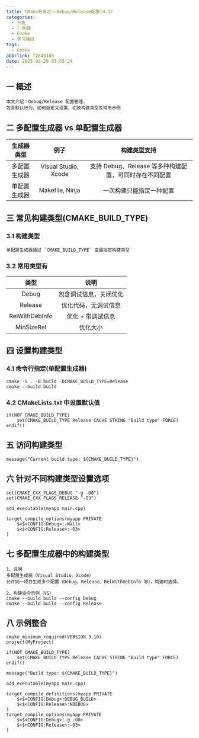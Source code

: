 ```yaml
---
title: CMake开发之——Debug/Release配置(4.1)
categories:
  - 开发
  - T-构建
  - Cmake
  - 学习路线
tags:
  - Cmake
abbrlink: f2845185
date: 2025-08-29 07:55:24
---
```

## 一 概述

```
本文介绍：Debug/Release 配置管理，
包含默认行为、如何自定义设置、切换构建类型及常用示例
```

<!--more-->

## 二 多配置生成器 vs 单配置生成器

|  生成器类型  |         例子         |                      构建类型支持                      |
| :----------: | :------------------: | :----------------------------------------------------: |
| 多配置生成器 | Visual Studio, Xcode | 支持 Debug、Release 等多种构建配置，可同时存在不同配置 |
| 单配置生成器 |   Makefile, Ninja    |                一次构建只能指定一种配置                |

## 三 常见构建类型(CMAKE_BUILD_TYPE)

### 3.1 构建类型

```
单配置生成器通过 `CMAKE_BUILD_TYPE` 变量指定构建类型
```

### 3.2 常用类型有

|      类型      |          说明          |
| :------------: | :--------------------: |
|     Debug      | 包含调试信息，关闭优化 |
|    Release     |  优化代码，无调试信息  |
| RelWithDebInfo |   优化 + 带调试信息    |
|   MinSizeRel   |        优化大小        |

## 四 设置构建类型

### 4.1 命令行指定(单配置生成器)

```
cmake -S . -B build -DCMAKE_BUILD_TYPE=Release
cmake --build build
```

### 4.2 CMakeLists.txt 中设置默认值

```
if(NOT CMAKE_BUILD_TYPE)
    set(CMAKE_BUILD_TYPE Release CACHE STRING "Build type" FORCE)
endif()
```

## 五 访问构建类型

```
message("Current build type: ${CMAKE_BUILD_TYPE}")
```

## 六 针对不同构建类型设置选项

```
set(CMAKE_CXX_FLAGS_DEBUG "-g -O0")
set(CMAKE_CXX_FLAGS_RELEASE "-O3")

add_executable(myapp main.cpp)

target_compile_options(myapp PRIVATE
    $<$<CONFIG:Debug>:-Wall>
    $<$<CONFIG:Release>:-O3>
)
```

## 七 多配置生成器中的构建类型

```
1、说明
多配置生成器（Visual Studio、Xcode）
允许同一项目生成多个配置（Debug、Release、RelWithDebInfo 等），构建时选择。

2、构建命令示例（VS）
cmake --build build --config Debug
cmake --build build --config Release
```

## 八 示例整合

```
cmake_minimum_required(VERSION 3.10)
project(MyProject)

if(NOT CMAKE_BUILD_TYPE)
    set(CMAKE_BUILD_TYPE Release CACHE STRING "Build type" FORCE)
endif()

message("Build type: ${CMAKE_BUILD_TYPE}")

add_executable(myapp main.cpp)

target_compile_definitions(myapp PRIVATE
    $<$<CONFIG:Debug>:DEBUG_BUILD>
    $<$<CONFIG:Release>:NDEBUG>
)
target_compile_options(myapp PRIVATE
    $<$<CONFIG:Debug>:-g -O0>
    $<$<CONFIG:Release>:-O3>
)
```

